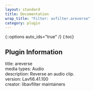 ```yaml
---
layout: standard
title: Documentation
wrap_title: "Filter: avfilter.areverse"
category: plugin
---
```

{::options auto_ids="true" /}
{:toc}

## Plugin Information

title: areverse  
media types:
Audio  
description: Reverse an audio clip.  
version: Lavfi6.41.100  
creator: libavfilter maintainers  
